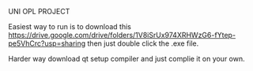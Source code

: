 UNI OPL PROJECT

Easiest way to run is to download this
https://drive.google.com/drive/folders/1V8iSrUx974XRHWzG6-fYtep-pe5VhCrc?usp=sharing
then just double click the .exe file.

Harder way download qt setup compiler and just complie it on your own.
